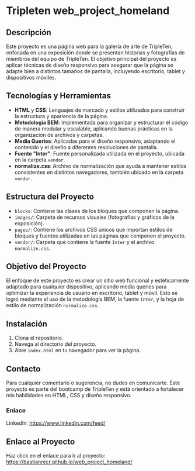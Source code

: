 # Tripleten web_project_homeland

## Descripción

Este proyecto es una página web para la galería de arte de TripleTen, enfocada en una exposición donde se presentan historias y fotografías de miembros del equipo de TripleTen. El objetivo principal del proyecto es aplicar técnicas de diseño responsivo para asegurar que la página se adapte bien a distintos tamaños de pantalla, incluyendo escritorio, tablet y dispositivos móviles.

## Tecnologías y Herramientas

- **HTML** y **CSS**: Lenguajes de marcado y estilos utilizados para construir la estructura y apariencia de la página.
- **Metodología BEM**: Implementada para organizar y estructurar el código de manera modular y escalable, aplicando buenas prácticas en la organización de archivos y carpetas.
- **Media Queries**: Aplicadas para el diseño responsivo, adaptando el contenido y el diseño a diferentes resoluciones de pantalla.
- **Fuente "Inter"**: Fuente personalizada utilizada en el proyecto, ubicada en la carpeta `vendor`.
- **normalize.css**: Archivo de normalización que ayuda a mantener estilos consistentes en distintos navegadores, también ubicado en la carpeta `vendor`.

## Estructura del Proyecto

- `blocks`: Contiene las clases de los bloques que componen la página.
- `images/`: Carpeta de recursos visuales (fotografías y gráficos de la exposición).
- `pages/`: Contiene los archivos CSS únicos que importan estilos de bloques y fuentes utilizadas en las páginas que componen el proyecto.
- `vendor/`: Carpeta que contiene la fuente `Inter` y el archivo `normalize.css`.

## Objetivo del Proyecto

El enfoque de este proyecto es crear un sitio web funcional y estéticamente adaptado para cualquier dispositivo, aplicando media queries para optimizar la experiencia de usuario en escritorio, tablet y móvil. Esto se logró mediante el uso de la metodología BEM, la fuente `Inter`, y la hoja de estilo de normalización `normalize.css`.

## Instalación

1. Clona el repositorio.
2. Navega al directorio del proyecto.
3. Abre `index.html` en tu navegador para ver la página.

## Contacto

Para cualquier comentario o sugerencia, no dudes en comunicarte. Este proyecto es parte del bootcamp de TripleTen y está orientado a fortalecer mis habilidades en HTML, CSS y diseño responsivo.

### Enlace

LinkedIn: https://www.linkedin.com/feed/

## Enlace al Proyecto

Haz click en el enlace para ir al proyecto: https://bastianrecr.github.io/web_project_homeland/

